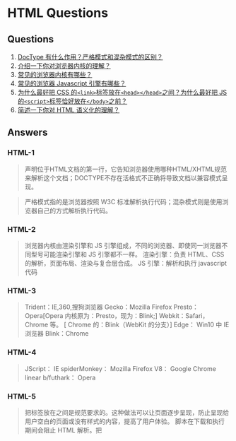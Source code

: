 # HTML Questions

## Questions

1.  [DocType 有什么作用？严格模式和混杂模式的区别？](#HTML-1)
1.  [介绍一下你对浏览器内核的理解？](#HTML-2)
1.  [常见的浏览器内核有哪些？](#HTML-3)
1.  [常见的浏览器 Javascript 引擎有哪些？](#HTML-4)
1.  [为什么最好把 CSS 的`<link>`标签放在`<head></head>`之间？为什么最好把 JS 的`<script>`标签恰好放在`</body>`之前？](#HTML-5)
1.  [简述一下你对 HTML 语义化的理解？](#HTML-6)

## Answers

### HTML-1

> <!DOCTYPE>声明位于HTML文档的第一行，它告知浏览器使用哪种HTML/XHTML规范来解析这个文档；DOCTYPE不存在活格式不正确将导致文档以兼容模式呈现。

> 严格模式指的是浏览器按照 W3C 标准解析执行代码；混杂模式则是使用浏览器自己的方式解析执行代码。

### HTML-2

> 浏览器内核由渲染引擎和 JS 引擎组成，不同的浏览器、即使同一浏览器不同型号可能渲染引擎和 JS 引擎都不一样。
> 渲染引擎：负责 HTML、CSS 的解析，页面布局、渲染与复合层合成。
> JS 引擎：解析和执行 javascript 代码

### HTML-3

> Trident：IE,360,搜狗浏览器
> Gecko：Mozilla Firefox
> Presto：Opera[Opera 内核原为：Presto，现为：Blink;]
> Webkit：Safari，Chrome 等。 [ Chrome 的：Blink（WebKit 的分支）]
> Edge： Win10 中 IE 浏览器
> Blink：Chrome

### HTML-4

> JScript： IE
> spiderMonkey： Mozilla Firefox
> V8： Google Chrome
> linear b/futhark： Opera

### HTML-5

> 把<link>标签放在<head></head>之间是规范要求的。这种做法可以让页面逐步呈现，防止呈现给用户空白的页面或没有样式的内容，提高了用户体验。
> 脚本在下载和执行期间会阻止 HTML 解析。把<script>标签放在底部，保证 HTML 首先完成解析，将页面尽早呈现给用户。

### HTML-6

> 用正确的标签做正确的事情。
> html 语义化让页面的内容结构化，结构更清晰，便于对浏览器、搜索引擎解析;
> 即使在没有样式 CSS 情况下也以一种文档格式显示，并且是容易阅读的;
> 搜索引擎的爬虫也依赖于 HTML 标记来确定上下文和各个关键字的权重，利于 SEO;
> 使阅读源代码的人对网站更容易将网站分块，便于阅读维护理解。
